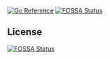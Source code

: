 [![Go Reference](https://pkg.go.dev/badge/github.com/KAnggara75/scc2go.svg)](https://pkg.go.dev/github.com/KAnggara75/scc2go)
[![FOSSA Status](https://app.fossa.com/api/projects/git%2Bgithub.com%2FKAnggara75%2Fscc2go.svg?type=shield)](https://app.fossa.com/projects/git%2Bgithub.com%2FKAnggara75%2Fscc2go?ref=badge_shield)


## License
[![FOSSA Status](https://app.fossa.com/api/projects/git%2Bgithub.com%2FKAnggara75%2Fscc2go.svg?type=large)](https://app.fossa.com/projects/git%2Bgithub.com%2FKAnggara75%2Fscc2go?ref=badge_large)